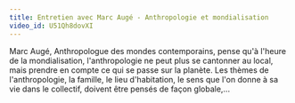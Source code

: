 ```yaml
---
title: Entretien avec Marc Augé - Anthropologie et mondialisation
video_id: U51Qh8dovXI
---
```


Marc Augé, Anthropologue des mondes contemporains, pense qu'à l'heure de la mondialisation, l'anthropologie ne peut plus se cantonner au local, mais prendre en compte ce qui se passe sur la planète. Les thèmes de l'anthropologie, la famille, le lieu d'habitation, le sens que l'on donne à sa vie dans le collectif, doivent être pensés de façon globale,... 
